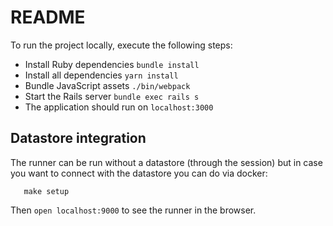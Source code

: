 # README

To run the project locally, execute the following steps:
- Install Ruby dependencies `bundle install`
- Install all dependencies `yarn install`
- Bundle JavaScript assets `./bin/webpack`
- Start the Rails server `bundle exec rails s`
- The application should run on `localhost:3000`

## Datastore integration

The runner can be run without a datastore (through the session) but
in case you want to connect with the datastore you can do via docker:

```
   make setup
```

Then `open localhost:9000` to see the runner in the browser.
